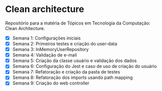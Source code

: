 # Clean architecture

Repositório para a matéria de Tópicos em Tecnologia da Computação: Clean Architecture.
<br>


- [x] Semana 1: Configurações iniciais
- [x] Semana 2: Primeiros testes e criação do user-data
- [x] Semana 3: InMemoryUserRepository
- [x] Semana 4: Validação de e-mail
- [x] Semana 5: Criação da classe usuário e validação dos dados
- [x] Semana 6: Configuração do Jest e caso de uso de criação do usuário
- [x] Semana 7: Refatoração e criação da pasta de testes
- [x] Semana 8: Refatoração dos imports usando path mapping
- [x] Semana 9: Criação do web controller